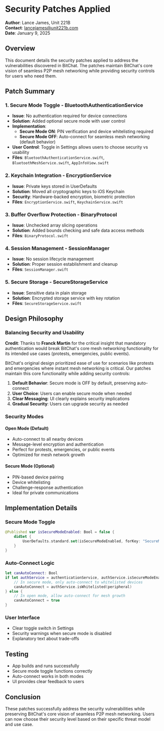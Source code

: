 # Security Patches Applied

**Author**: Lance James, Unit 221B  
**Contact**: lancejames@unit221b.com  
**Date**: January 9, 2025

## Overview

This document details the security patches applied to address the vulnerabilities discovered in BitChat. The patches maintain BitChat's core vision of seamless P2P mesh networking while providing security controls for users who need them.

## Patch Summary

### 1. Secure Mode Toggle - BluetoothAuthenticationService
- **Issue**: No authentication required for device connections
- **Solution**: Added optional secure mode with user control
- **Implementation**: 
  - **Secure Mode ON**: PIN verification and device whitelisting required
  - **Secure Mode OFF**: Auto-connect for seamless mesh networking (default behavior)
- **User Control**: Toggle in Settings allows users to choose security vs usability
- **Files**: `BluetoothAuthenticationService.swift`, `BluetoothMeshService.swift`, `AppInfoView.swift`

### 2. Keychain Integration - EncryptionService
- **Issue**: Private keys stored in UserDefaults
- **Solution**: Moved all cryptographic keys to iOS Keychain
- **Security**: Hardware-backed encryption, biometric protection
- **Files**: `EncryptionService.swift`, `KeychainService.swift`

### 3. Buffer Overflow Protection - BinaryProtocol
- **Issue**: Unchecked array slicing operations
- **Solution**: Added bounds checking and safe data access methods
- **Files**: `BinaryProtocol.swift`

### 4. Session Management - SessionManager
- **Issue**: No session lifecycle management
- **Solution**: Proper session establishment and cleanup
- **Files**: `SessionManager.swift`

### 5. Secure Storage - SecureStorageService
- **Issue**: Sensitive data in plain storage
- **Solution**: Encrypted storage service with key rotation
- **Files**: `SecureStorageService.swift`

## Design Philosophy

### Balancing Security and Usability

**Credit**: Thanks to **Franck Martin** for the critical insight that mandatory authentication would break BitChat's core mesh networking functionality for its intended use cases (protests, emergencies, public events).

BitChat's original design prioritized ease of use for scenarios like protests and emergencies where instant mesh networking is critical. Our patches maintain this core functionality while adding security controls:

1. **Default Behavior**: Secure mode is OFF by default, preserving auto-connect
2. **User Choice**: Users can enable secure mode when needed
3. **Clear Messaging**: UI clearly explains security implications
4. **Gradual Security**: Users can upgrade security as needed

### Security Modes

#### Open Mode (Default)
- Auto-connect to all nearby devices
- Message-level encryption and authentication
- Perfect for protests, emergencies, or public events
- Optimized for mesh network growth

#### Secure Mode (Optional)
- PIN-based device pairing
- Device whitelisting
- Challenge-response authentication
- Ideal for private communications

## Implementation Details

### Secure Mode Toggle
```swift
@Published var isSecureModeEnabled: Bool = false {
    didSet {
        UserDefaults.standard.set(isSecureModeEnabled, forKey: "SecureModeEnabled")
    }
}
```

### Auto-Connect Logic
```swift
let canAutoConnect: Bool
if let authService = authenticationService, authService.isSecureModeEnabled {
    // In secure mode, only auto-connect to whitelisted devices
    canAutoConnect = authService.isWhitelisted(peripheral)
} else {
    // In open mode, allow auto-connect for mesh growth
    canAutoConnect = true
}
```

### User Interface
- Clear toggle switch in Settings
- Security warnings when secure mode is disabled
- Explanatory text about trade-offs

## Testing

- App builds and runs successfully
- Secure mode toggle functions correctly
- Auto-connect works in both modes
- UI provides clear feedback to users

## Conclusion

These patches successfully address the security vulnerabilities while preserving BitChat's core vision of seamless P2P mesh networking. Users can now choose their security level based on their specific threat model and use case.